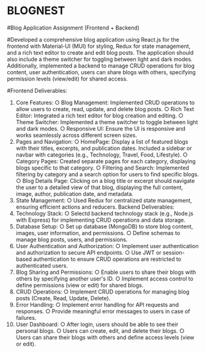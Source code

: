 # BLOGNEST


#Blog Application Assignment (Frontend + Backend)


#Developed a comprehensive blog application using React.js for the frontend with
Material-UI (MUI) for styling, Redux for state management, and a rich text editor to create and
edit blog posts. The application should also include a theme switcher for toggling between light
and dark modes. Additionally, implemented a backend to manage CRUD operations for blog
content, user authentication, users can share blogs with others, specifying permission levels
(view/edit) for shared access.

#Frontend Deliverables:

1. Core Features:
○ Blog Management: Implemented CRUD operations to allow users to create, read,
update, and delete blog posts.
○ Rich Text Editor: Integrated a rich text editor for blog creation and editing.
○ Theme Switcher: Implemented a theme switcher to toggle between light and dark
modes.
○ Responsive UI: Ensure the UI is responsive and works seamlessly across
different screen sizes.
2. Pages and Navigation:
○ HomePage: Display a list of featured blogs with their titles, excerpts, and
publication dates. Included a sidebar or navbar with categories (e.g., Technology,
Travel, Food, Lifestyle).
○ Category Pages: Created separate pages for each category, displaying blogs
specific to that category.
○ Filtering and Search: Implemented filtering by category and a search option for
users to find specific blogs.
○ Blog Details Page: Clicking on a blog title or excerpt should navigate the user to
a detailed view of that blog, displaying the full content, image, author, publication
date, and metadata.
3. State Management:
○ Used Redux for centralized state management, ensuring efficient actions and
reducers.
Backend Deliverables:
1. Technology Stack:
○ Selectd  backend technology stack (e.g., Node.js with Express) for implementing CRUD operations and data storage.
2. Database Setup:
○ Set up database (MongoDB) to store blog content,
images, user information, and permissions.
○ Define schemas to manage blog posts, users, and permissions.
3. User Authentication and Authorization:
○ Implement user authentication and authorization to secure API endpoints.
○ Use JWT or session-based authentication to ensure CRUD operations are
restricted to authenticated users.
4. Blog Sharing and Permissions:
○ Enable users to share their blogs with others by specifying another user's ID.
○ Implement access control to define permissions (view or edit) for shared blogs.
5. CRUD Operations:
○ Implement CRUD operations for managing blog posts (Create, Read, Update,
Delete).
6. Error Handling:
○ Implement error handling for API requests and responses.
○ Provide meaningful error messages to users in case of failures.
7. User Dashboard:
○ After login, users should be able to see their personal blogs.
○ Users can create, edit, and delete their blogs.
○ Users can share their blogs with others and define access levels (view or edit).
